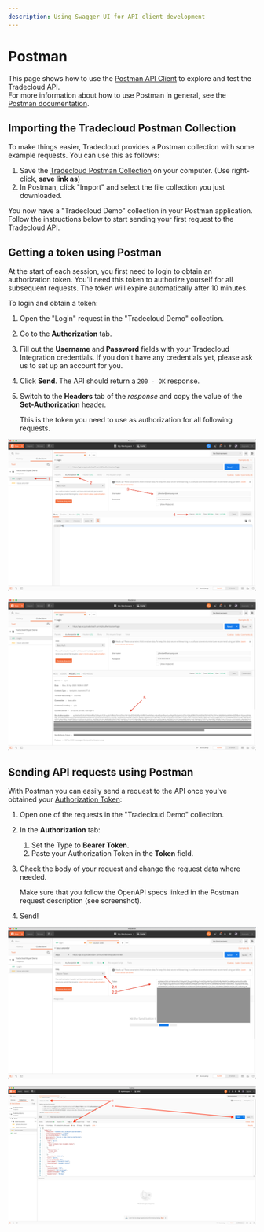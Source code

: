 ```yaml
---
description: Using Swagger UI for API client development
---
```


# Postman

This page shows how to use the [Postman API Client](https://www.postman.com/product/api-client) to explore and test the Tradecloud API.  
For more information about how to use Postman in general, see the [Postman documentation](https://learning.postman.com/docs/postman/launching-postman/introduction/).

## Importing the Tradecloud Postman Collection

To make things easier, Tradecloud provides a Postman collection with some example requests. You can use this as follows:

1. Save the [Tradecloud Postman Collection](https://raw.githubusercontent.com/tradecloud/tradecloud-docs-api-v2/master/.gitbook/assets/Tradecloud-Demo.postman_collection.json) on your computer. \(Use right-click, **save link as**\)
2. In Postman, click "Import" and select the file collection you just downloaded.

You now have a "Tradecloud Demo" collection in your Postman application. Follow the instructions below to start sending your first request to the Tradecloud API.

## Getting a token using Postman

At the start of each session, you first need to login to obtain an authorization token. You'll need this token to authorize yourself for all subsequent requests. The token will expire automatically after 10 minutes.

To login and obtain a token:

1. Open the "Login" request in the "Tradecloud Demo" collection.
2. Go to the **Authorization** tab.
3. Fill out the **Username** and **Password** fields with your Tradecloud Integration credentials. If you don't have any credentials yet, please ask us to set up an account for you.
4. Click **Send**. The API should return a `200 - OK` response. 
5. Switch to the **Headers** tab of the _response_ and copy the value of the **Set-Authorization** header.

   This is the token you need to use as authorization for all following requests.

![Sending a Login request](../../.gitbook/assets/postman-login-1.png)

![Obtaining the authorization token](../../.gitbook/assets/postman-login-2.png)

## Sending API requests using Postman

With Postman you can easily send a request to the API once you've obtained your [Authorization Token](postman.md#getting-a-token-using-postman):

1. Open one of the requests in the "Tradecloud Demo" collection.
2. In the **Authorization** tab:
   1. Set the Type to **Bearer Token**.
   2. Paste your Authorization Token in the **Token** field. 
3. Check the body of your request and change the request data where needed.  

   Make sure that you follow the OpenAPI specs linked in the Postman request description \(see screenshot\).

4. Send!

![Set the Authorization Token](../../.gitbook/assets/postman-issue-1.png)

![Send the Request](../../.gitbook/assets/postman-issue-2.png)

